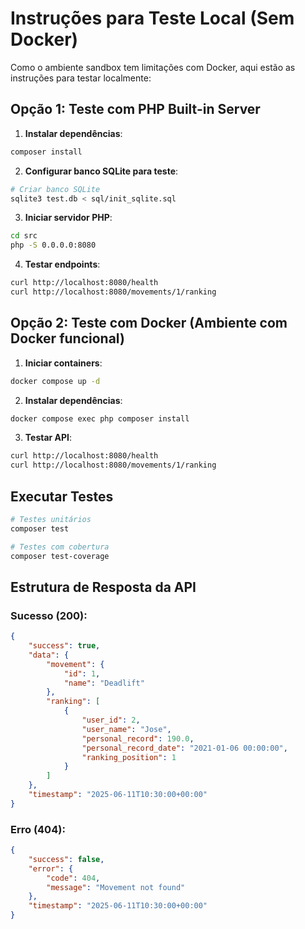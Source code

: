 # Instruções para Teste Local (Sem Docker)

Como o ambiente sandbox tem limitações com Docker, aqui estão as instruções para testar localmente:

## Opção 1: Teste com PHP Built-in Server

1. **Instalar dependências**:
```bash
composer install
```

2. **Configurar banco SQLite para teste**:
```bash
# Criar banco SQLite
sqlite3 test.db < sql/init_sqlite.sql
```

3. **Iniciar servidor PHP**:
```bash
cd src
php -S 0.0.0.0:8080
```

4. **Testar endpoints**:
```bash
curl http://localhost:8080/health
curl http://localhost:8080/movements/1/ranking
```

## Opção 2: Teste com Docker (Ambiente com Docker funcional)

1. **Iniciar containers**:
```bash
docker compose up -d
```

2. **Instalar dependências**:
```bash
docker compose exec php composer install
```

3. **Testar API**:
```bash
curl http://localhost:8080/health
curl http://localhost:8080/movements/1/ranking
```

## Executar Testes

```bash
# Testes unitários
composer test

# Testes com cobertura
composer test-coverage
```

## Estrutura de Resposta da API

### Sucesso (200):
```json
{
    "success": true,
    "data": {
        "movement": {
            "id": 1,
            "name": "Deadlift"
        },
        "ranking": [
            {
                "user_id": 2,
                "user_name": "Jose",
                "personal_record": 190.0,
                "personal_record_date": "2021-01-06 00:00:00",
                "ranking_position": 1
            }
        ]
    },
    "timestamp": "2025-06-11T10:30:00+00:00"
}
```

### Erro (404):
```json
{
    "success": false,
    "error": {
        "code": 404,
        "message": "Movement not found"
    },
    "timestamp": "2025-06-11T10:30:00+00:00"
}
```

